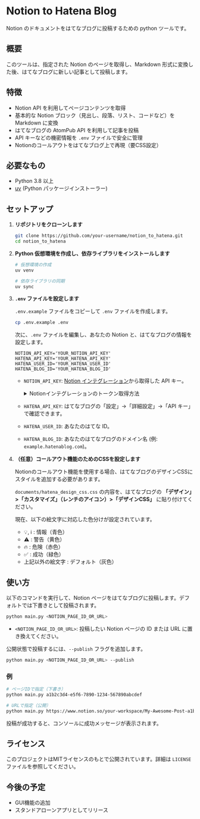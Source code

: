 # Notion to Hatena Blog

Notion のドキュメントをはてなブログに投稿するための python ツールです。

## 概要

このツールは、指定された Notion のページを取得し、Markdown 形式に変換した後、はてなブログに新しい記事として投稿します。

## 特徴

- Notion API を利用してページコンテンツを取得
- 基本的な Notion ブロック（見出し、段落、リスト、コードなど）を Markdown に変換
- はてなブログの AtomPub API を利用して記事を投稿
- API キーなどの機密情報を `.env` ファイルで安全に管理
- Notionのコールアウトをはてなブログ上で再現（要CSS設定）

## 必要なもの

- Python 3.8 以上
- [uv](https://github.com/astral-sh/uv) (Python パッケージインストーラー)

## セットアップ

1.  **リポジトリをクローンします**

    ```bash
    git clone https://github.com/your-username/notion_to_hatena.git
    cd notion_to_hatena
    ```

2.  **Python 仮想環境を作成し、依存ライブラリをインストールします**

    ```bash
    # 仮想環境の作成
    uv venv

    # 依存ライブラリの同期
    uv sync

    ```

3.  **`.env` ファイルを設定します**

    `.env.example` ファイルをコピーして `.env` ファイルを作成します。

    ```bash
    cp .env.example .env
    ```

    次に、`.env` ファイルを編集し、あなたの Notion と、はてなブログの情報を設定します。

    ```
    NOTION_API_KEY='YOUR_NOTION_API_KEY'
    HATENA_API_KEY='YOUR_HATENA_API_KEY'
    HATENA_USER_ID='YOUR_HATENA_USER_ID'
    HATENA_BLOG_ID='YOUR_HATENA_BLOG_ID'
    ```

    - `NOTION_API_KEY`: [Notion インテグレーション](https://www.notion.so/my-integrations)から取得した API キー。

      <details>
      <summary>Notionインテグレーションのトークン取得方法</summary>

      1. [https://www.notion.so/my-integrations](https://www.notion.so/my-integrations) にアクセスします。
      2. 「新しいインテグレーション」を作成します。
      3. 「基本情報」でインテグレーションに名前を付けます。
      4. 「機能」で「コンテンツ機能」の「読み取り機能」を有効にします。
      5. 「保存」をクリックすると、インテグレーションのシークレット（API キー）が生成されます。
      6. 共有したい Notion のページ右上のメニューから「コネクトの追加」を選択し、作成したインテグレーションを連携させます。

      </details>

    - `HATENA_API_KEY`: はてなブログの「設定」→「詳細設定」→「API キー」で確認できます。
    - `HATENA_USER_ID`: あなたのはてな ID。
    - `HATENA_BLOG_ID`: あなたのはてなブログのドメイン名 (例: `example.hatenablog.com`)。

4.  **（任意）コールアウト機能のためのCSSを設定します**

    Notionのコールアウト機能を使用する場合、はてなブログのデザインCSSにスタイルを追加する必要があります。

    `documents/hatena_design_css.css` の内容を、はてなブログの **「デザイン」>「カスタマイズ」（レンチのアイコン）>「デザインCSS」** に貼り付けてください。

    現在、以下の絵文字に対応した色分けが設定されています。

    - 💡, ℹ️ : 情報（青色）
    - ⚠️ : 警告（黄色）
    - 🔥 : 危険（赤色）
    - ✅ : 成功（緑色）
    - 上記以外の絵文字 : デフォルト（灰色）

## 使い方

以下のコマンドを実行して、Notion ページをはてなブログに投稿します。デフォルトでは下書きとして投稿されます。

```bash
python main.py <NOTION_PAGE_ID_OR_URL>
```

- `<NOTION_PAGE_ID_OR_URL>`: 投稿したい Notion ページの ID または URL に置き換えてください。

公開状態で投稿するには、`--publish` フラグを追加します。

```bash
python main.py <NOTION_PAGE_ID_OR_URL> --publish
```

### 例

```bash
# ページIDで指定（下書き）
python main.py a1b2c3d4-e5f6-7890-1234-567890abcdef

# URLで指定（公開）
python main.py https://www.notion.so/your-workspace/My-Awesome-Post-a1b2c3d4e5f678901234567890abcdef --publish
```

投稿が成功すると、コンソールに成功メッセージが表示されます。

## ライセンス

このプロジェクトはMITライセンスのもとで公開されています。詳細は `LICENSE` ファイルを参照してください。

## 今後の予定

- GUI機能の追加
- スタンドアローンアプリとしてリリース